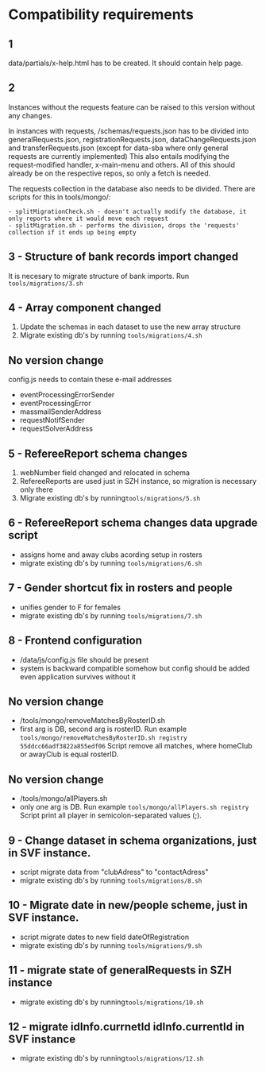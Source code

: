 # Compatibility requirements

## 1
data/partials/x-help.html has to be created. It should contain help page.

## 2
Instances without the requests feature can be raised to this version without any changes.

In instances with requests, /schemas/requests.json has to be divided into generalRequests.json, registrationRequests.json, dataChangeRequests.json and transferRequests.json (except for data-sba where only general requests are currently implemented)
This also entails modifying the request-modified handler, x-main-menu and others.
All of this should already be on the respective repos, so only a fetch is needed.

The requests collection in the database also needs to be divided. There are scripts for this in tools/mongo/:

	- splitMigrationCheck.sh - doesn't actually modify the database, it only reports where it would move each request
	- splitMigration.sh - performs the division, drops the 'requests' collection if it ends up being empty

## 3 - Structure of bank records import changed

It is necesary to migrate structure of bank imports. Run `tools/migrations/3.sh`

## 4 - Array component changed

1. Update the schemas in each dataset to use the new array structure
2. Migrate existing db's by running `tools/migrations/4.sh`

## No version change
config.js needs to contain these e-mail addresses
- eventProcessingErrorSender
- eventProcessingError
- massmailSenderAddress
- requestNotifSender
- requestSolverAddress

## 5 - RefereeReport schema changes

1. webNumber field changed and relocated in schema
2. RefereeReports are used just in SZH instance, so migration is necessary only there
2. Migrate existing db's by running`tools/migrations/5.sh`

## 6 - RefereeReport schema changes data upgrade script
- assigns home and away clubs acording setup in rosters
- migrate existing db's by running `tools/migrations/6.sh`

## 7 - Gender shortcut fix in rosters and people
- unifies gender to F for females
- migrate existing db's by running `tools/migrations/7.sh`

## 8 - Frontend configuration
- /data/js/config.js file should be present
- system is backward compatible somehow but config should be added even application survives without it

## No version change
- /tools/mongo/removeMatchesByRosterID.sh
- first arg is DB, second arg is rosterID. Run example `tools/mongo/removeMatchesByRosterID.sh registry 55ddcc66adf3822a855edf06`
Script remove all matches, where homeClub or awayClub is equal rosterID.

## No version change
- /tools/mongo/allPlayers.sh
- only one arg is DB. Run example `tools/mongo/allPlayers.sh registry`
Script print all player in semicolon-separated values (;).

## 9 - Change dataset in schema organizations, just in SVF instance.
- script migrate data from "clubAdress" to "contactAdress"
- migrate existing db's by running `tools/migrations/8.sh`

## 10 - Migrate date in new/people scheme, just in SVF instance.
- script migrate dates to new field dateOfRegistration
- migrate existing db's by running `tools/migrations/9.sh`

## 11 - migrate state of generalRequests in SZH instance
- migrate existing db's by running`tools/migrations/10.sh`

## 12 - migrate idInfo.currnetId idInfo.currentId in SVF instance
- migrate existing db's by running`tools/migrations/12.sh`